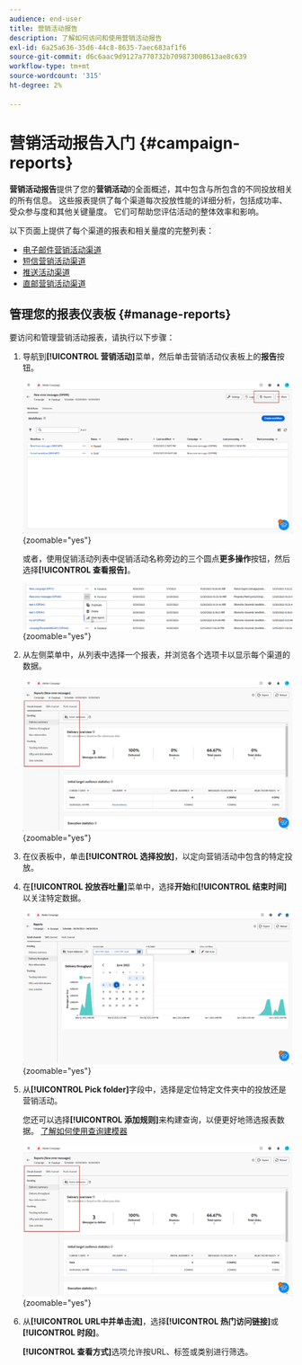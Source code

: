 ```yaml
---
audience: end-user
title: 营销活动报告
description: 了解如何访问和使用营销活动报告
exl-id: 6a25a636-35d6-44c8-8635-7aec683af1f6
source-git-commit: d6c6aac9d9127a770732b709873008613ae8c639
workflow-type: tm+mt
source-wordcount: '315'
ht-degree: 2%

---
```


# 营销活动报告入门 {#campaign-reports}

**营销活动报告**&#x200B;提供了您的&#x200B;**营销活动**&#x200B;的全面概述，其中包含与所包含的不同投放相关的所有信息。 这些报表提供了每个渠道每次投放性能的详细分析，包括成功率、受众参与度和其他关键量度。 它们可帮助您评估活动的整体效率和影响。

以下页面上提供了每个渠道的报表和相关量度的完整列表：

* [电子邮件营销活动渠道](campaign-reports-email.md)
* [短信营销活动渠道](campaign-reports-sms.md)
* [推送活动渠道](campaign-reports-push.md)
* [直邮营销活动渠道](campaign-reports-direct-mail.md)

## 管理您的报表仪表板 {#manage-reports}

要访问和管理营销活动报表，请执行以下步骤：

1. 导航到&#x200B;**[!UICONTROL 营销活动]**&#x200B;菜单，然后单击营销活动仪表板上的&#x200B;**报告**&#x200B;按钮。

   ![显示“促销活动”菜单和“报告”按钮的屏幕截图](assets/manage_campaign_report_2.png){zoomable="yes"}

   或者，使用促销活动列表中促销活动名称旁边的三个圆点&#x200B;**更多操作**&#x200B;按钮，然后选择&#x200B;**[!UICONTROL 查看报告]**。

   ![显示“更多操作”按钮和“查看报告”选项的屏幕快照](assets/manage_campaign_report_1.png){zoomable="yes"}

1. 从左侧菜单中，从列表中选择一个报表，并浏览各个选项卡以显示每个渠道的数据。

   ![屏幕快照显示左菜单，其中包含渠道数据的报告选项和选项卡](assets/manage_campaign_report_4.png){zoomable="yes"}

1. 在仪表板中，单击&#x200B;**[!UICONTROL 选择投放]**，以定向营销活动中包含的特定投放。

1. 在&#x200B;**[!UICONTROL 投放吞吐量]**&#x200B;菜单中，选择&#x200B;**开始**&#x200B;和&#x200B;**[!UICONTROL 结束时间]**&#x200B;以关注特定数据。

   ![显示具有“开始”和“结束”时间选项的“投放吞吐量”菜单的屏幕截图](assets/manage_campaign_report_3.png){zoomable="yes"}

1. 从&#x200B;**[!UICONTROL Pick folder]**&#x200B;字段中，选择是定位特定文件夹中的投放还是营销活动。

   您还可以选择&#x200B;**[!UICONTROL 添加规则]**&#x200B;来构建查询，以便更好地筛选报表数据。 [了解如何使用查询建模器](../query/query-modeler-overview.md)

   ![显示“挑选文件夹”字段和“添加规则”选项的屏幕截图](assets/manage_campaign_report_4.png){zoomable="yes"}

1. 从&#x200B;**[!UICONTROL URL中并单击流]**，选择&#x200B;**[!UICONTROL 热门访问链接]**&#x200B;或&#x200B;**[!UICONTROL 时段]**。

   **[!UICONTROL 查看方式]**&#x200B;选项允许按URL、标签或类别进行筛选。